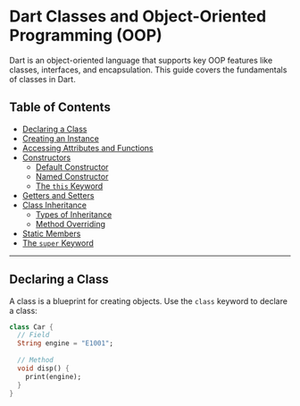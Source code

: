 # Dart Classes and Object-Oriented Programming (OOP)

Dart is an object-oriented language that supports key OOP features like classes, interfaces, and encapsulation. This guide covers the fundamentals of classes in Dart.

## Table of Contents
- [Declaring a Class](#declaring-a-class)
- [Creating an Instance](#creating-an-instance)
- [Accessing Attributes and Functions](#accessing-attributes-and-functions)
- [Constructors](#constructors)
  - [Default Constructor](#default-constructor)
  - [Named Constructor](#named-constructor)
  - [The `this` Keyword](#the-this-keyword)
- [Getters and Setters](#getters-and-setters)
- [Class Inheritance](#class-inheritance)
  - [Types of Inheritance](#types-of-inheritance)
  - [Method Overriding](#method-overriding)
- [Static Members](#static-members)
- [The `super` Keyword](#the-super-keyword)

---

## Declaring a Class
A class is a blueprint for creating objects. Use the `class` keyword to declare a class:
```dart
class Car {  
  // Field
  String engine = "E1001";  
   
  // Method
  void disp() { 
    print(engine); 
  } 
}